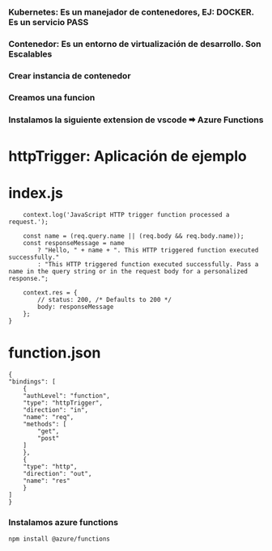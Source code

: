 ### Kubernetes: Es un manejador de contenedores, EJ: DOCKER. Es un servicio PASS
### Contenedor: Es un entorno de virtualización de desarrollo. Son Escalables

### Crear instancia de contenedor
### Creamos una funcion
### Instalamos la siguiente extension de vscode 🠮 Azure Functions  

# httpTrigger: Aplicación de ejemplo

# index.js
        context.log('JavaScript HTTP trigger function processed a request.');

        const name = (req.query.name || (req.body && req.body.name));
        const responseMessage = name
            ? "Hello, " + name + ". This HTTP triggered function executed successfully."
            : "This HTTP triggered function executed successfully. Pass a name in the query string or in the request body for a personalized response.";

        context.res = {
            // status: 200, /* Defaults to 200 */
            body: responseMessage
        };
    }

# function.json
    {
    "bindings": [
        {
        "authLevel": "function",
        "type": "httpTrigger",
        "direction": "in",
        "name": "req",
        "methods": [
            "get",
            "post"
        ]
        },
        {
        "type": "http",
        "direction": "out",
        "name": "res"
        }
    ]
    }

### Instalamos azure functions
    npm install @azure/functions

